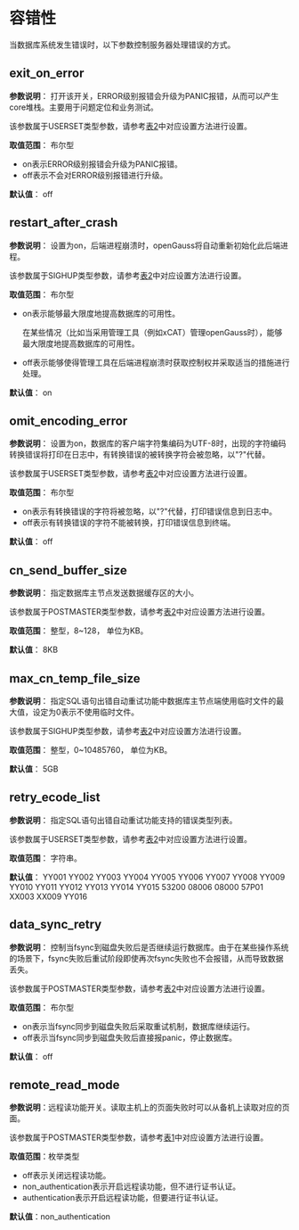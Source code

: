 # 容错性<a name="ZH-CN_TOPIC_0289900527"></a>

当数据库系统发生错误时，以下参数控制服务器处理错误的方式。

## exit\_on\_error<a name="zh-cn_topic_0283137273_zh-cn_topic_0237124739_zh-cn_topic_0059778347_s92b7514aaee24fd3a36bdce5721b9c21"></a>

**参数说明**： 打开该开关，ERROR级别报错会升级为PANIC报错，从而可以产生core堆栈。主要用于问题定位和业务测试。

该参数属于USERSET类型参数，请参考[表2](../DatabaseAdministrationGuide/参数设置.md#zh-cn_topic_0283137176_zh-cn_topic_0237121562_zh-cn_topic_0059777490_t290c8f15953843db8d8e53d867cd893d)中对应设置方法进行设置。

**取值范围**： 布尔型

-   on表示ERROR级别报错会升级为PANIC报错。
-   off表示不会对ERROR级别报错进行升级。

**默认值**： off

## restart\_after\_crash<a name="zh-cn_topic_0283137273_zh-cn_topic_0237124739_zh-cn_topic_0059778347_s133024ba8a904b06ae28d9a161e82568"></a>

**参数说明**： 设置为on，后端进程崩溃时，openGauss将自动重新初始化此后端进程。

该参数属于SIGHUP类型参数，请参考[表2](../DatabaseAdministrationGuide/参数设置.md#zh-cn_topic_0283137176_zh-cn_topic_0237121562_zh-cn_topic_0059777490_t290c8f15953843db8d8e53d867cd893d)中对应设置方法进行设置。

**取值范围**： 布尔型

-   on表示能够最大限度地提高数据库的可用性。

    在某些情况（比如当采用管理工具（例如xCAT）管理openGauss时），能够最大限度地提高数据库的可用性。

-   off表示能够使得管理工具在后端进程崩溃时获取控制权并采取适当的措施进行处理。

**默认值**： on

## omit\_encoding\_error<a name="zh-cn_topic_0283137273_zh-cn_topic_0237124739_zh-cn_topic_0059778347_s6954e821a40e489e8e47cff0fd6dfefa"></a>

**参数说明**： 设置为on，数据库的客户端字符集编码为UTF-8时，出现的字符编码转换错误将打印在日志中，有转换错误的被转换字符会被忽略，以"?"代替。

该参数属于USERSET类型参数，请参考[表2](../DatabaseAdministrationGuide/参数设置.md#zh-cn_topic_0283137176_zh-cn_topic_0237121562_zh-cn_topic_0059777490_t290c8f15953843db8d8e53d867cd893d)中对应设置方法进行设置。

**取值范围**： 布尔型

-   on表示有转换错误的字符将被忽略，以"?"代替，打印错误信息到日志中。
-   off表示有转换错误的字符不能被转换，打印错误信息到终端。

**默认值**： off

## cn\_send\_buffer\_size<a name="zh-cn_topic_0283137273_zh-cn_topic_0237124739_section388952103416"></a>

**参数说明**： 指定数据库主节点发送数据缓存区的大小。

该参数属于POSTMASTER类型参数，请参考[表2](../DatabaseAdministrationGuide/参数设置.md#zh-cn_topic_0283137176_zh-cn_topic_0237121562_zh-cn_topic_0059777490_t290c8f15953843db8d8e53d867cd893d)中对应设置方法进行设置。

**取值范围**： 整型，8\~128， 单位为KB。

**默认值**： 8KB

## max\_cn\_temp\_file\_size<a name="zh-cn_topic_0283137273_zh-cn_topic_0237124739_section37665521353"></a>

**参数说明**： 指定SQL语句出错自动重试功能中数据库主节点端使用临时文件的最大值，设定为0表示不使用临时文件。

该参数属于SIGHUP类型参数，请参考[表2](../DatabaseAdministrationGuide/参数设置.md#zh-cn_topic_0283137176_zh-cn_topic_0237121562_zh-cn_topic_0059777490_t290c8f15953843db8d8e53d867cd893d)中对应设置方法进行设置。

**取值范围**： 整型，0\~10485760， 单位为KB。

**默认值**： 5GB

## retry\_ecode\_list<a name="zh-cn_topic_0283137273_zh-cn_topic_0237124739_section21795287405"></a>

**参数说明**： 指定SQL语句出错自动重试功能支持的错误类型列表。

该参数属于USERSET类型参数，请参考[表2](../DatabaseAdministrationGuide/参数设置.md#zh-cn_topic_0283137176_zh-cn_topic_0237121562_zh-cn_topic_0059777490_t290c8f15953843db8d8e53d867cd893d)中对应设置方法进行设置。

**取值范围**： 字符串。

**默认值**： YY001 YY002 YY003 YY004 YY005 YY006 YY007 YY008 YY009 YY010 YY011 YY012 YY013 YY014 YY015 53200 08006 08000 57P01 XX003 XX009 YY016

## data\_sync\_retry<a name="zh-cn_topic_0283137273_zh-cn_topic_0237124739_section10785153116127"></a>

**参数说明**： 控制当fsync到磁盘失败后是否继续运行数据库。由于在某些操作系统的场景下，fsync失败后重试阶段即使再次fsync失败也不会报错，从而导致数据丢失。

该参数属于POSTMASTER类型参数，请参考[表2](../DatabaseAdministrationGuide/参数设置.md#zh-cn_topic_0283137176_zh-cn_topic_0237121562_zh-cn_topic_0059777490_t290c8f15953843db8d8e53d867cd893d)中对应设置方法进行设置。

**取值范围**： 布尔型

-   on表示当fsync同步到磁盘失败后采取重试机制，数据库继续运行。
-   off表示当fsync同步到磁盘失败后直接报panic，停止数据库。

**默认值**： off

## remote\_read\_mode<a name="zh-cn_topic_0283137574_zh-cn_topic_0237124754_section196393555394"></a>

**参数说明**：远程读功能开关。读取主机上的页面失败时可以从备机上读取对应的页面。

该参数属于POSTMASTER类型参数，请参考[表1](../DatabaseAdministrationGuide/参数设置.md#zh-cn_topic_0283137176_zh-cn_topic_0237121562_zh-cn_topic_0059777490_t91a6f212010f4503b24d7943aed6d846)中对应设置方法进行设置。

**取值范围**：枚举类型

-   off表示关闭远程读功能。
-   non\_authentication表示开启远程读功能，但不进行证书认证。
-   authentication表示开启远程读功能，但要进行证书认证。

**默认值**：non\_authentication


